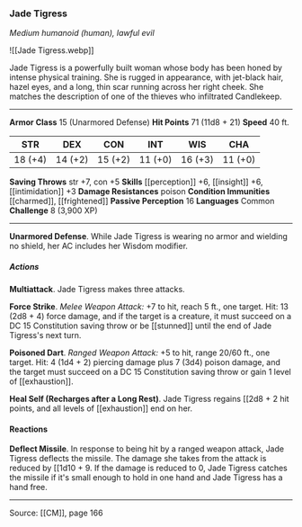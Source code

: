 ### Jade Tigress
_Medium humanoid (human), lawful evil_

![[Jade Tigress.webp]]

Jade Tigress is a powerfully built woman whose body has been honed by intense physical training. She is rugged in appearance, with jet-black hair, hazel eyes, and a long, thin scar running across her right cheek. She matches the description of one of the thieves who infiltrated Candlekeep.




---

**Armor Class** 15 (Unarmored Defense)
**Hit Points** 71 (11d8 + 21)
**Speed** 40 ft.

| STR     | DEX     | CON     | INT     | WIS     | CHA     |
|---------|---------|---------|---------|---------|---------|
| 18 (+4) | 14 (+2) | 15 (+2) | 11 (+0) | 16 (+3) | 11 (+0) |

**Saving Throws** str +7, con +5
**Skills** [[perception]] +6, [[insight]] +6, [[intimidation]] +3
**Damage Resistances** poison
**Condition Immunities** [[charmed]], [[frightened]]
**Passive Perception** 16
**Languages** Common
**Challenge** 8 (3,900 XP)

---

**Unarmored Defense**. While Jade Tigress is wearing no armor and wielding no shield, her AC includes her Wisdom modifier.

##### Actions
**Multiattack**. Jade Tigress makes three attacks.

**Force Strike**. _Melee Weapon Attack:_ +7 to hit, reach 5 ft., one target. Hit: 13 (2d8 + 4) force damage, and if the target is a creature, it must succeed on a DC 15 Constitution saving throw or be [[stunned]] until the end of Jade Tigress's next turn.

**Poisoned Dart**. _Ranged Weapon Attack:_ +5 to hit, range 20/60 ft., one target. Hit: 4 (1d4 + 2) piercing damage plus 7 (3d4) poison damage, and the target must succeed on a DC 15 Constitution saving throw or gain 1 level of [[exhaustion]].

**Heal Self (Recharges after a Long Rest)**. Jade Tigress regains [[2d8 + 2 hit points, and all levels of [[exhaustion]] end on her.

#### Reactions
**Deflect Missile**. In response to being hit by a ranged weapon attack, Jade Tigress deflects the missile. The damage she takes from the attack is reduced by [[1d10 + 9. If the damage is reduced to 0, Jade Tigress catches the missile if it's small enough to hold in one hand and Jade Tigress has a hand free.


---

Source: [[CM]], page 166
